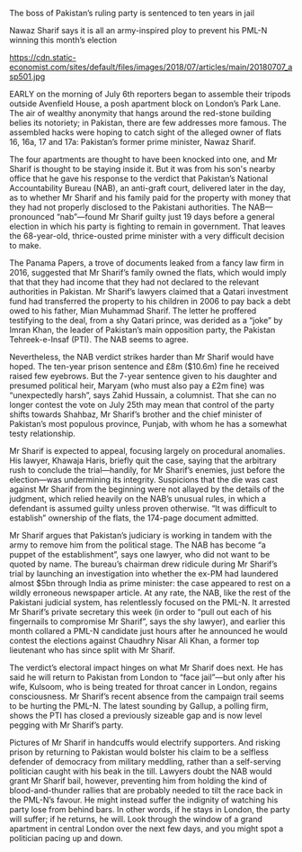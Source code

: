 The boss of Pakistan’s ruling party is sentenced to ten years in jail

Nawaz Sharif says it is all an army-inspired ploy to prevent his PML-N winning this month’s election

https://cdn.static-economist.com/sites/default/files/images/2018/07/articles/main/20180707_asp501.jpg

EARLY on the morning of July 6th reporters began to assemble their tripods outside Avenfield House, a posh apartment block on London’s Park Lane. The air of wealthy anonymity that hangs around the red-stone building belies its notoriety; in Pakistan, there are few addresses more famous. The assembled hacks were hoping to catch sight of the alleged owner of flats 16, 16a, 17 and 17a: Pakistan’s former prime minister, Nawaz Sharif.

The four apartments are thought to have been knocked into one, and Mr Sharif is thought to be staying inside it. But it was from his son's nearby office that he gave his response to the verdict that Pakistan’s National Accountability Bureau (NAB), an anti-graft court, delivered later in the day, as to whether Mr Sharif and his family paid for the property with money that they had not properly disclosed to the Pakistani authorities. The NAB—pronounced “nab”—found Mr Sharif guilty just 19 days before a general election in which his party is fighting to remain in government. That leaves the 68-year-old, thrice-ousted prime minister with a very difficult decision to make.

The Panama Papers, a trove of documents leaked from a fancy law firm in 2016, suggested that Mr Sharif’s family owned the flats, which would imply that that they had income that they had not declared to the relevant authorities in Pakistan. Mr Sharif’s lawyers claimed that a Qatari investment fund had transferred the property to his children in 2006 to pay back a debt owed to his father, Mian Muhammad Sharif. The letter he proffered testifying to the deal, from a shy Qatari prince, was derided as a “joke” by Imran Khan, the leader of Pakistan’s main opposition party, the Pakistan Tehreek-e-Insaf (PTI). The NAB seems to agree.

Nevertheless, the NAB verdict strikes harder than Mr Sharif would have hoped. The ten-year prison sentence and £8m ($10.6m) fine he received raised few eyebrows. But the 7-year sentence given to his daughter and presumed political heir, Maryam (who must also pay a £2m fine) was “unexpectedly harsh”, says Zahid Hussain, a columnist. That she can no longer contest the vote on July 25th may mean that control of the party shifts towards Shahbaz, Mr Sharif’s brother and the chief minister of Pakistan’s most populous province, Punjab, with whom he has a somewhat testy relationship.

Mr Sharif is expected to appeal, focusing largely on procedural anomalies. His lawyer, Khawaja Haris, briefly quit the case, saying that the arbitrary rush to conclude the trial—handily, for Mr Sharif’s enemies, just before the election—was undermining its integrity. Suspicions that the die was cast against Mr Sharif from the beginning were not allayed by the details of the judgment, which relied heavily on the NAB’s unusual rules, in which a defendant is assumed guilty unless proven otherwise. “It was difficult to establish” ownership of the flats, the 174-page document admitted.

Mr Sharif argues that Pakistan’s judiciary is working in tandem with the army to remove him from the political stage. The NAB has become “a puppet of the establishment”, says one lawyer, who did not want to be quoted by name. The bureau’s chairman drew ridicule during Mr Sharif’s trial by launching an investigation into whether the ex-PM had laundered almost $5bn through India as prime minister: the case appeared to rest on a wildly erroneous newspaper article. At any rate, the NAB, like the rest of the Pakistani judicial system, has relentlessly focused on the PML-N. It arrested Mr Sharif’s private secretary this week (in order to “pull out each of his fingernails to compromise Mr Sharif”, says the shy lawyer), and earlier this month collared a PML-N candidate just hours after he announced he would contest the elections against Chaudhry Nisar Ali Khan, a former top lieutenant who has since split with Mr Sharif.

The verdict’s electoral impact hinges on what Mr Sharif does next. He has said he will return to Pakistan from London to “face jail”—but only after his wife, Kulsoom, who is being treated for throat cancer in London, regains consciousness. Mr Sharif’s recent absence from the campaign trail seems to be hurting the PML-N. The latest sounding by Gallup, a polling firm, shows the PTI has closed a previously sizeable gap and is now level pegging with Mr Sharif’s party.

Pictures of Mr Sharif in handcuffs would electrify supporters. And risking prison by returning to Pakistan would bolster his claim to be a selfless defender of democracy from military meddling, rather than a self-serving politician caught with his beak in the till. Lawyers doubt the NAB would grant Mr Sharif bail, however, preventing him from holding the kind of blood-and-thunder rallies that are probably needed to tilt the race back in the PML-N’s favour. He might instead suffer the indignity of watching his party lose from behind bars. In other words, if he stays in London, the party will suffer; if he returns, he will. Look through the window of a grand apartment in central London over the next few days, and you might spot a politician pacing up and down.

 
